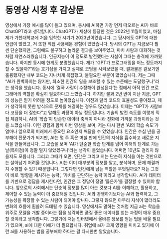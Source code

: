 # 동영상 시청 후 감상문
영상에서 가장 예시를 많이 들고 있으며, 동시에 AI하면 가장 먼저 떠오르는 AI가 바로 ChatGPT라고 생각합니다. ChatGPT가 세상에 등장한 것은 2022년 11월이었고, 마침 제가 가천대학교에 처음 입학한 시기가 2023년이었습니다. 그 당시에도 GPT에 대한 언급이 많았고, 저 또한 직접 사용해본 경험이 있었습니다. 당시의 GPT는 지금보다 훨씬 단순했지만, 그럼에도 불구하고 놀라운 결과를 보여주었고, 마치 사람과 대화하는 것처럼 자연스러웠습니다. 인공지능이 이 정도로 발전했다는 사실이 그때는 충격에 가까웠습니다. 하지만 동시에 한계도 분명했습니다. 제가 “GPT가 프로그래밍을 어느 정도까지 할 수 있을까?”라는 호기심을 가지고 실제로 코딩을 시켜보았을 때, 결과물은 겉보기엔 훌륭했지만 내부 코드는 지나치게 복잡했고, 불필요한 부분이 많았습니다. 저는 그때 “AI가 완벽하지는 않지만, 최소한 인간의 일을 보조할 수 있는 수준에는 도달했구나”라는 생각을 했습니다. 동시에 ‘결국 사람이 수정해야 완성된다’는 점에서 아직 인간 프로그래머의 역할은 확실히 필요하다고 느꼈습니다. 하지만 불과 2년 반이 지난 지금, GPT의 성능은 믿기 어려울 정도로 높아졌습니다. 이전과 달리 코드의 효율성도 좋아졌고, 제가 생각하지 못한 방식으로 문제를 해결하는 경우도 많았습니다. 이제는 “GPT가 사람보다 코딩을 더 잘한다”고 말해도 과장이 아닐 정도입니다. 기술의 발전 속도를 이렇게 직접 체감하니, AI의 ‘학습’이 단순한 데이터 축적이 아니라 진화에 가까운 과정이라는 것을 느꼈습니다. 이런 경험과 함께 이번 영상을 보며, 저는 다시 한번 ‘AI의 학습 속도’가 얼마나 앞으로의 미래에서 중요한 요소인지 깨달을 수 있었습니다. 인간은 수십 년을 공부해야 전문가가 되지만, AI는 몇 주 혹은 며칠 만에 인간의 지식을 흡수하고 새로운 지식을 만들어냅니다. 그 모습을 보며 ‘AI가 단순한 학습 단계를 넘어 이해의 단계로 가는 날(특이점)이 정말 멀지 않았겠구나’라는 생각이 들었습니다. 어쩌면 10년도 걸리지 않을지도 모릅니다. 그리고 그때가 오면, 인간은 그리고 저는 단순히 지식을 아는 것만으로는 살아남기 어려울 것입니다. AI는 이미 대부분의 정보를 알고, 분석하며, 문제 해결까지 수행할 수 있기 때문입니다. 그렇다면 인간에게 남는 역할은 무엇일까요? 저는 그것이 바로 ‘방향을 제시하는 능력’, ‘가치를 판단하는 능력’이라고 생각합니다. AI가 데이터를 기반으로 정답을 제시한다면, 인간은 그 정답이 정말 ‘옳은가’를 결정할 수 있어야 합니다. 앞으로의 사회에서는 단순히 정보를 많이 아는 것보다 AI를 이해하고, 활용하고, 제어할 수 있는 능력이 더 중요해질 것입니다. AI와 경쟁하기보다는 AI와 협력하고, 그 가능성을 확장할 수 있는 사람이 되어야 합니다. 그렇지 않으면 아무리 지식이 많더라도 변화의 흐름에 휩쓸려 도태될 수 있습니다. 영상에서도 말하는 것처럼 지금 ai는 학습을 위주로 모델을 개발 중이라는 점을 생각하면 품질 좋은 데이터를 얻는 과정이 매우 중요할 것이라고 생각합니다. 그렇기에 저는 인터넷에서 올바른 정보를 얻는 법을 배울 필요가 있으며, ai에 대한 이해가 더 필요합니다. 취업에 ai가 크게 영향을 미치고 있기에 이런 ai를 사용하는 법을 공부해야 하다는 걸 다시한번 알았습니다.

